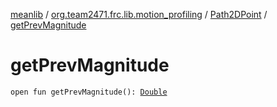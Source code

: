 [meanlib](../../index.md) / [org.team2471.frc.lib.motion_profiling](../index.md) / [Path2DPoint](index.md) / [getPrevMagnitude](./get-prev-magnitude.md)

# getPrevMagnitude

`open fun getPrevMagnitude(): `[`Double`](https://kotlinlang.org/api/latest/jvm/stdlib/kotlin/-double/index.html)